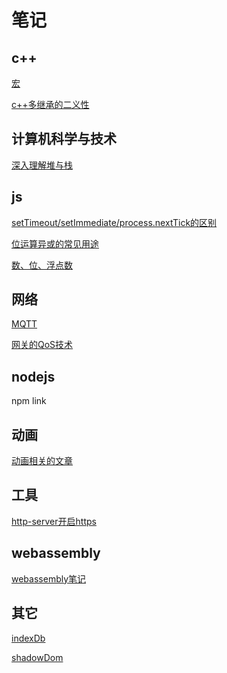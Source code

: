 # 笔记

## c++

[宏](https://github.com/towersxu/snippets/blob/master/notes/c%2B%2B/%E5%AE%8F.md)

[c++多继承的二义性](https://github.com/towersxu/snippets/blob/master/notes/c++多继承的二义性.md)

## 计算机科学与技术

[深入理解堆与栈](https://github.com/towersxu/snippets/blob/master/notes/cs/%E5%A0%86%E4%B8%8E%E6%A0%88.md)

## js

[setTimeout/setImmediate/process.nextTick的区别](https://github.com/towersxu/snippets/blob/master/notes/javascript/setTimeout%E3%80%81setImmediate%E3%80%81process.nextTick%E7%9A%84%E5%8C%BA%E5%88%AB.md)

[位运算异或的常见用途](https://github.com/towersxu/snippets/blob/master/notes/javascript/%E4%BD%8D%E8%BF%90%E7%AE%97%E5%BC%82%E6%88%96%E7%9A%84%E5%B8%B8%E8%A7%81%E7%94%A8%E9%80%94.md)

[数、位、浮点数](https://github.com/towersxu/snippets/blob/master/notes/javascript/%E6%95%B0%E3%80%81%E4%BD%8D%E3%80%81%E6%B5%AE%E7%82%B9%E6%95%B0.md)

## 网络

[MQTT](https://github.com/towersxu/snippets/blob/master/notes/network/mqtt.md)

[网关的QoS技术]([master](https://github.com/towersxu/snippets/blob/master/notes/network/qos.md))

## nodejs

npm link

## 动画

[动画相关的文章](https://github.com/towersxu/snippets/blob/master/notes/animate/%E5%8A%A8%E7%94%BB%E7%9B%B8%E5%85%B3%E7%9A%84%E6%96%87%E7%AB%A0.md)

## 工具

[http-server开启https](https://github.com/towersxu/snippets/blob/master/notes/tools/http-server%E5%BC%80%E5%90%AFhttps.md)

## webassembly

[webassembly笔记](https://github.com/towersxu/snippets/tree/master/notes/wasm)

## 其它

[indexDb](https://github.com/towersxu/snippets/tree/master/notes/other/indexdb.md)

[shadowDom](https://github.com/towersxu/snippets/tree/master/notes/shadowDom)
